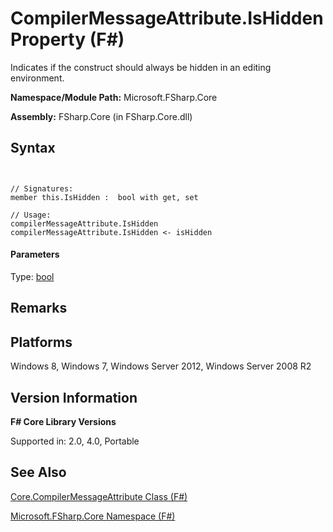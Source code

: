 # CompilerMessageAttribute.IsHidden Property (F#)

Indicates if the construct should always be hidden in an editing environment.

**Namespace/Module Path:** Microsoft.FSharp.Core

**Assembly:** FSharp.Core (in FSharp.Core.dll)


## Syntax


```


// Signatures:
member this.IsHidden :  bool with get, set

// Usage:
compilerMessageAttribute.IsHidden
compilerMessageAttribute.IsHidden <- isHidden

```



#### Parameters
Type: [bool](http://msdn.microsoft.com/en-us/library/89c0cf9c-49ce-4207-a3be-555851a67dd5)




## Remarks

## Platforms
Windows 8, Windows 7, Windows Server 2012, Windows Server 2008 R2


## Version Information
**F# Core Library Versions**

Supported in: 2.0, 4.0, Portable




## See Also
[Core.CompilerMessageAttribute Class &#40;F&#35;&#41;](Core.CompilerMessageAttribute+Class+%28FSharp%29.md)

[Microsoft.FSharp.Core Namespace &#40;F&#35;&#41;](Microsoft.FSharp.Core+Namespace+%28FSharp%29.md)

